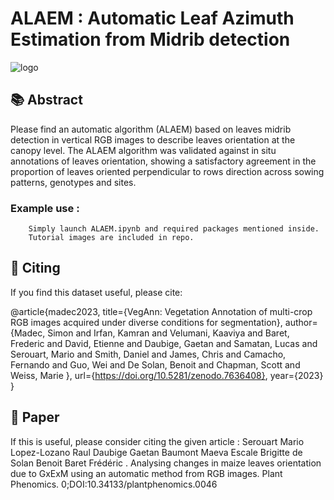 

# ALAEM : Automatic Leaf Azimuth Estimation from Midrib detection

![logo](https://ibb.co/qk9qCjk)


## 📚 Abstract <a name="abs"></a>

  Please find an automatic algorithm (ALAEM) based on leaves midrib detection in vertical RGB images to describe leaves orientation at the canopy level. The ALAEM algorithm was validated against in situ annotations of leaves orientation, showing a satisfactory agreement in the proportion of leaves oriented perpendicular to rows direction across sowing patterns, genotypes and sites.

### Example use : 

```
    Simply launch ALAEM.ipynb and required packages mentioned inside.
    Tutorial images are included in repo.

```

## 📖  Citing  <a name="cite"></a>

If you find this dataset useful, please cite:

@article{madec2023,
  title={VegAnn: Vegetation Annotation of multi-crop RGB images acquired under diverse conditions for segmentation},
  author={Madec, Simon  and Irfan, Kamran and Velumani, Kaaviya and Baret, Frederic and David, Etienne  and Daubige, Gaetan  and Samatan, Lucas   and Serouart, Mario and Smith, Daniel  and James, Chris  and Camacho, Fernando  and Guo, Wei and De Solan, Benoit  and Chapman, Scott and Weiss, Marie },
  url={https://doi.org/10.5281/zenodo.7636408},
  year={2023}
}
## 📖 Paper <a name="paper"></a>
If this is useful, please consider citing the given article : Serouart Mario Lopez-Lozano Raul Daubige Gaetan Baumont Maeva Escale Brigitte de Solan Benoit Baret Frédéric . Analysing changes in maize leaves orientation due to GxExM using an automatic method from RGB images. Plant Phenomics. 0;DOI:10.34133/plantphenomics.0046
